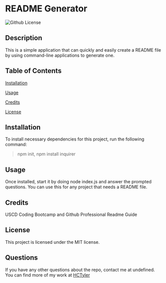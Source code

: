 # README Generator

![Github License](https://img.shields.io/badge/license-MIT-blue.svg)
 
## Description

This is a simple application that can quickly and easily create a README file by using command-line applications to generate one.


## Table of Contents

[Installation](#installation)

[Usage](#usage)

[Credits](#credits)




[License](#license)




## Installation

To install necessary dependencies for this project, run the following command:

> npm init, npm install inquirer

## Usage

Once installed, start it by doing node index.js and answer the prompted questions. You can use this for any project that needs a README file.

## Credits

USCD Coding Bootcamp and Github Professional Readme Guide

## License
    
This project is licensed under the MIT license.


## Questions

If you have any other questions about the repo, contact me at undefined. You can find more of my work at [HCTyler](https://github.com/undefined)



